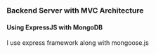 ### Backend Server with MVC Architecture

#### Using ExpressJS with MongoDB

I use express framework along with mongoose.js